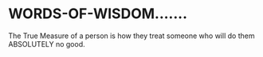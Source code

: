 # WORDS-OF-WISDOM.......
The True Measure of a person is how they treat someone who will do them ABSOLUTELY no good.
